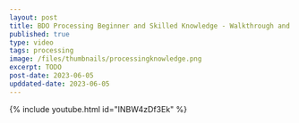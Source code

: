 ```yaml
---
layout: post
title: BDO Processing Beginner and Skilled Knowledge - Walkthrough and Troubleshooting
published: true
type: video
tags: processing
image: /files/thumbnails/processingknowledge.png
excerpt: TODO
post-date: 2023-06-05
upddated-date: 2023-06-05
---
```


{% include youtube.html id="INBW4zDf3Ek" %}